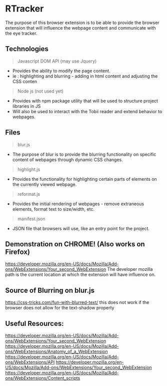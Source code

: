 # RTracker
The purpose of this browser extension is to be able to provide the browser extension that will influence 
the webpage content and communicate with the eye tracker.

## Technologies
> Javascript DOM API (may use Jquery)
- Provides the ability to modify the page content.
- ie : highlighting and blurring - adding in html content and adjusting the CSS conten
> Node js (not used yet)
- Provides with npm package utility that will be used to structure project libraries in JS
- Will also be used to interact with the Tobii reader and extend behavior to webpages.

## Files
> blur.js
- The purpose of blur is to provide the blurring functionality on specific content of webpages through dynamic CSS changes.
> highlight.js
- Provides the functionality for highlighting certain parts of elements on the currently viewed webpage.
> reformat.js
- Provides the initial rendering of webpages - remove extraneous elements, format text to size/width, etc.
> manifest.json
- JSON file that browsers will use, like an entry point for the project.

## Demonstration on CHROME! (Also works on Firefox)
https://developer.mozilla.org/en-US/docs/Mozilla/Add-ons/WebExtensions/Your_second_WebExtension
The developer mozilla path is the current location at which the extension will have influence on.

## Source of Blurring on blur.js
https://css-tricks.com/fun-with-blurred-text/
this does not work if the browser does not allow for the text-shadow property

## Useful Resources:
https://developer.mozilla.org/en-US/docs/Mozilla/Add-ons/WebExtensions/Your_second_WebExtension
https://developer.mozilla.org/en-US/docs/Mozilla/Add-ons/WebExtensions/Anatomy_of_a_WebExtension
https://developer.mozilla.org/en-US/docs/Mozilla/Add-ons/WebExtensions/API
https://developer.mozilla.org/en-US/docs/Mozilla/Add-ons/WebExtensions/Your_second_WebExtension
https://developer.mozilla.org/en-US/docs/Mozilla/Add-ons/WebExtensions/Content_scripts

